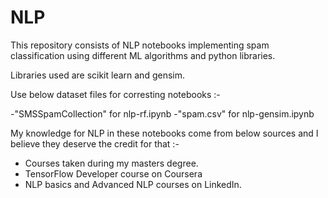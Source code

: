# NLP
This repository consists of NLP notebooks implementing spam classification using different ML algorithms and python libraries.

Libraries used are scikit learn and gensim. 

Use below dataset files for corresting notebooks :- 

-"SMSSpamCollection" for nlp-rf.ipynb
-"spam.csv" for nlp-gensim.ipynb

My knowledge for NLP in these notebooks come from below sources and I believe they deserve the credit for that :- 

- Courses taken during my masters degree. 
- TensorFlow Developer course on Coursera
- NLP basics and Advanced NLP courses on LinkedIn. 
